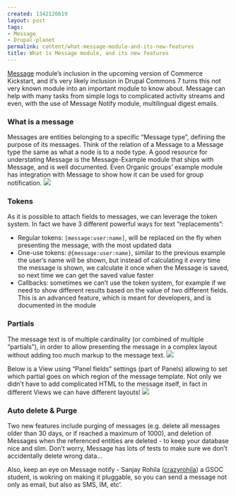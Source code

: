 ```yaml
--- 
created: 1342126619
layout: post
tags: 
- Message
- Drupal-planet
permalink: content/what-message-module-and-its-new-features
title: What is Message module, and its new features
---
```

<a href="http://drupal.org/project/message">Message</a> module’s inclusion in the upcoming version of Commerce Kickstart, and it’s very likely inclusion in Drupal Commons 7 turns this not very known module into an important module to know about.
Message can help with many tasks from simple logs to complicated activity streams and even, with the use of  Message Notify module, multilingual digest emails.

<h3>What is a message</h3>
Messages are entities belonging to a specific “Message type”, defining the purpose of its messages. Think of the relation of a Message to a Message type the same as what a node is to a node type. A good resource for understating Message is the Message-Example module that ships with Message, and is well documented. Even Organic groups’ example module has integration with Message to show how it can be used for group notification. 
<img src="http://www.gizra.com/sites/default/files/message-1.jpg" />

<h3>Tokens</h3>
As it is possible to attach fields to messages, we can leverage the token system. In fact we have 3 different powerful ways for text “replacements”:
<ul>
<li>Regular tokens: <code>[message:user:name]</code>, will be replaced on the fly when presenting the message, with the most updated data</li>
<li>One-use tokens: <code>@{message:user:name}</code>, similar to the previous example the user’s name will be shown, but instead of calculating it <em>every</em> time the message is shown, we calculate it once when the Message is saved, so next time we can get the saved value faster</li>
<li>Callbacks: sometimes we can’t use the token system, for example if we need to show different results based on the value of <em>two</em> different fields. This is an advanced feature, which is meant for developers, and is documented in the module</li>
</ul>

<h3>Partials</h3>
The message text is of multiple cardinality (or combined of multiple “partials”), in order to allow presenting the message in a complex layout without adding too much markup to the message text. 
<img src="http://www.gizra.com/sites/default/files/message-2.jpg" />

Below is  a View using “Panel fields” settings (part of Panels) allowing to set which partial goes on which region of the message template. 
Not only we didn’t have to add complicated HTML to the message itself, in fact in different Views we can have different layouts!
<img src="http://www.gizra.com/sites/default/files/message-3.jpg" />

<h3>Auto delete & Purge</h3>
Two new features include purging of messages (e.g. delete all messages older than 30 days, or if reached a maximum of 1000), and deletion of Messages when the referenced entities are deleted - to keep your database nice and slim.
Don’t worry, Message has lots of tests to make sure we don’t accidentally delete wrong data...


Also, keep an eye on Message notify - Sanjay Rohila (<a href=”http://drupal.org/user/1274328”>crazyrohila</a>) a GSOC student, is wokring on making it pluggable, so you can send a message not only as email, but also as SMS, IM, etc’.
